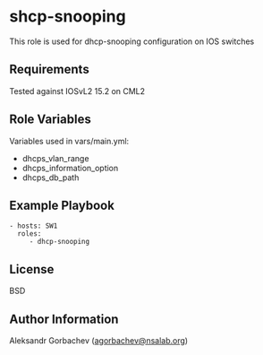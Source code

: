 shcp-snooping
=========

This role is used for dhcp-snooping configuration on IOS switches

Requirements
------------

Tested against IOSvL2 15.2 on CML2

Role Variables
--------------

Variables used in vars/main.yml:
- dhcps_vlan_range
- dhcps_information_option
- dhcps_db_path

Example Playbook
----------------

    - hosts: SW1
      roles:
         - dhcp-snooping

License
-------

BSD

Author Information
------------------

Aleksandr Gorbachev (agorbachev@nsalab.org)
